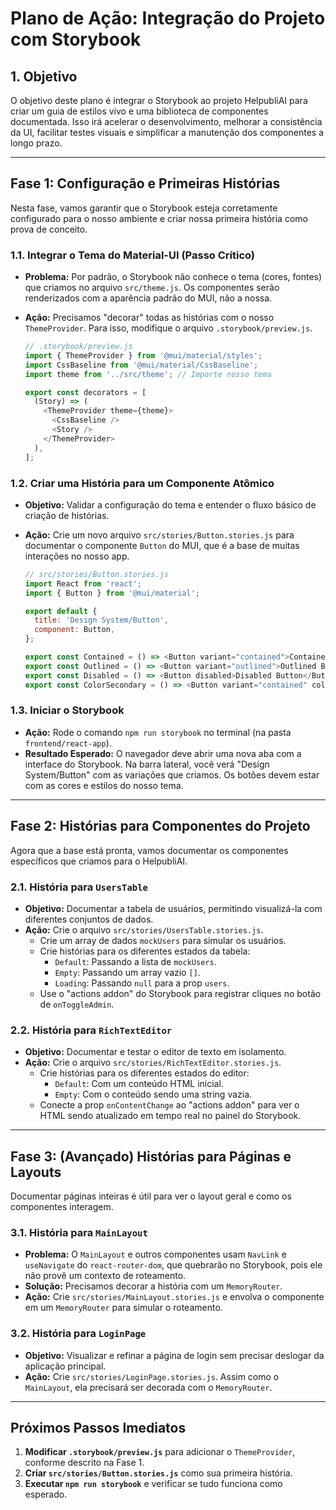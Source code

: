 # Plano de Ação: Integração do Projeto com Storybook

## 1. Objetivo

O objetivo deste plano é integrar o Storybook ao projeto HelpubliAI para criar um guia de estilos vivo e uma biblioteca de componentes documentada. Isso irá acelerar o desenvolvimento, melhorar a consistência da UI, facilitar testes visuais e simplificar a manutenção dos componentes a longo prazo.

---

## Fase 1: Configuração e Primeiras Histórias

Nesta fase, vamos garantir que o Storybook esteja corretamente configurado para o nosso ambiente e criar nossa primeira história como prova de conceito.

### 1.1. Integrar o Tema do Material-UI (Passo Crítico)

- **Problema:** Por padrão, o Storybook não conhece o tema (cores, fontes) que criamos no arquivo `src/theme.js`. Os componentes serão renderizados com a aparência padrão do MUI, não a nossa.
- **Ação:** Precisamos "decorar" todas as histórias com o nosso `ThemeProvider`. Para isso, modifique o arquivo `.storybook/preview.js`.

  ```javascript
  // .storybook/preview.js
  import { ThemeProvider } from '@mui/material/styles';
  import CssBaseline from '@mui/material/CssBaseline';
  import theme from '../src/theme'; // Importe nosso tema

  export const decorators = [
    (Story) => (
      <ThemeProvider theme={theme}>
        <CssBaseline />
        <Story />
      </ThemeProvider>
    ),
  ];
  ```

### 1.2. Criar uma História para um Componente Atômico

- **Objetivo:** Validar a configuração do tema e entender o fluxo básico de criação de histórias.
- **Ação:** Crie um novo arquivo `src/stories/Button.stories.js` para documentar o componente `Button` do MUI, que é a base de muitas interações no nosso app.

  ```javascript
  // src/stories/Button.stories.js
  import React from 'react';
  import { Button } from '@mui/material';

  export default {
    title: 'Design System/Button',
    component: Button,
  };

  export const Contained = () => <Button variant="contained">Contained Button</Button>;
  export const Outlined = () => <Button variant="outlined">Outlined Button</Button>;
  export const Disabled = () => <Button disabled>Disabled Button</Button>;
  export const ColorSecondary = () => <Button variant="contained" color="secondary">Secondary Color</Button>;
  ```

### 1.3. Iniciar o Storybook

- **Ação:** Rode o comando `npm run storybook` no terminal (na pasta `frontend/react-app`).
- **Resultado Esperado:** O navegador deve abrir uma nova aba com a interface do Storybook. Na barra lateral, você verá "Design System/Button" com as variações que criamos. Os botões devem estar com as cores e estilos do nosso tema.

---

## Fase 2: Histórias para Componentes do Projeto

Agora que a base está pronta, vamos documentar os componentes específicos que criamos para o HelpubliAI.

### 2.1. História para `UsersTable`

- **Objetivo:** Documentar a tabela de usuários, permitindo visualizá-la com diferentes conjuntos de dados.
- **Ação:** Crie o arquivo `src/stories/UsersTable.stories.js`.
  - Crie um array de dados `mockUsers` para simular os usuários.
  - Crie histórias para os diferentes estados da tabela:
    - `Default`: Passando a lista de `mockUsers`.
    - `Empty`: Passando um array vazio `[]`.
    - `Loading`: Passando `null` para a prop `users`.
  - Use o "actions addon" do Storybook para registrar cliques no botão de `onToggleAdmin`.

### 2.2. História para `RichTextEditor`

- **Objetivo:** Documentar e testar o editor de texto em isolamento.
- **Ação:** Crie o arquivo `src/stories/RichTextEditor.stories.js`.
  - Crie histórias para os diferentes estados do editor:
    - `Default`: Com um conteúdo HTML inicial.
    - `Empty`: Com o conteúdo sendo uma string vazia.
  - Conecte a prop `onContentChange` ao "actions addon" para ver o HTML sendo atualizado em tempo real no painel do Storybook.

---

## Fase 3: (Avançado) Histórias para Páginas e Layouts

Documentar páginas inteiras é útil para ver o layout geral e como os componentes interagem.

### 3.1. História para `MainLayout`

- **Problema:** O `MainLayout` e outros componentes usam `NavLink` e `useNavigate` do `react-router-dom`, que quebrarão no Storybook, pois ele não provê um contexto de roteamento.
- **Solução:** Precisamos decorar a história com um `MemoryRouter`.
- **Ação:** Crie `src/stories/MainLayout.stories.js` e envolva o componente em um `MemoryRouter` para simular o roteamento.

### 3.2. História para `LoginPage`

- **Objetivo:** Visualizar e refinar a página de login sem precisar deslogar da aplicação principal.
- **Ação:** Crie `src/stories/LoginPage.stories.js`. Assim como o `MainLayout`, ela precisará ser decorada com o `MemoryRouter`.

---

## Próximos Passos Imediatos

1.  **Modificar `.storybook/preview.js`** para adicionar o `ThemeProvider`, conforme descrito na Fase 1.
2.  **Criar `src/stories/Button.stories.js`** como sua primeira história.
3.  **Executar `npm run storybook`** e verificar se tudo funciona como esperado.

